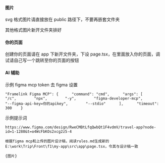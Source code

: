 #### **图片**

svg 格式图片请直接放在 public 路径下，不要再嵌套文件夹

其他格式图片新开文件夹排好

#### 你的页面

创建你的页面请在 app 下新开文件夹，下设 page.tsx，在里面放入你的页面，调试请自己写一个跳转至你的页面的按钮

#### AI 辅助

示例 figma mcp token 去 figma 设置

```
"Framelink Figma MCP": {      "command": "cmd",      "args": [        "/c",        "npx",        "-y",        "figma-developer-mcp",        "--figma-api-key=你的apikey",        "--stdio"      ],      "timeout": 300    }
```

示例提示词

```
https://www.figma.com/design/RweCMBtLfqQwbQt1F4vdmV/travel-app?node-id=1-1280&t=o4WcFbKOs2xcg2z5-4

根据figma mcp和上传的图片设计稿，阅读rules.md生成新的E:\work\Trip\Front\f1\my-app\src\app\page.tsx，令其与设计稿一致

{图片}
```
